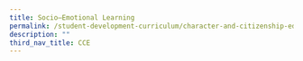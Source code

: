 ```yaml
---
title: Socio–Emotional Learning
permalink: /student-development-curriculum/character-and-citizenship-education/socio-emotional-learning/
description: ""
third_nav_title: CCE
---
```


